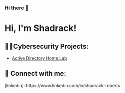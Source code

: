 ### Hi there 👋


<h1>Hi, I'm Shadrack! 

<h2>👨‍💻Cybersecurity Projects:</h2>


  - [Active Directory Home Lab](https://github.com/ShadrackJRoberts/Algorithms-Practice)

<h2> 🤳 Connect with me:</h2>
[linkedin]: https://www.linkedin.com/in/shadrack-roberts

<!--
**joshmadakor1/joshmadakor1** is a ✨ _special_ ✨ repository because its `README.md` (this file) appears on your GitHub profile.

Here are some ideas to get you started:

- 🔭 I’m currently working on ...
- 🌱 I’m currently learning ...
- 👯 I’m looking to collaborate on ...
- 🤔 I’m looking for help with ...
- 💬 Ask me about ...
- 📫 How to reach me: ...
- 😄 Pronouns: ...
- ⚡ Fun fact: ...
-->
